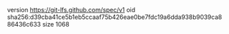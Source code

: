 version https://git-lfs.github.com/spec/v1
oid sha256:d39cba41ce5b1eb5ccaaf75b426eae0be7fdc19a6dda938b9039ca886436c633
size 1068
